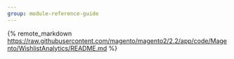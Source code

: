 ```yaml
---
group: module-reference-guide
---
```


{% remote_markdown https://raw.githubusercontent.com/magento/magento2/2.2/app/code/Magento/WishlistAnalytics/README.md %}